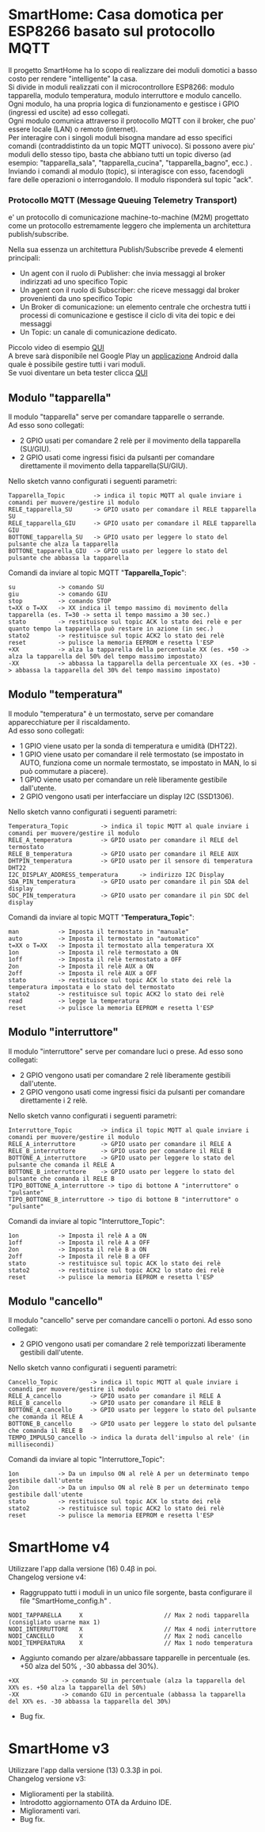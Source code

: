# SmartHome: Casa domotica per ESP8266 basato sul protocollo MQTT

Il progetto SmartHome ha lo scopo di realizzare dei moduli domotici a basso costo per rendere "intelligente" la casa.  
Si divide in moduli realizzati con il microcontrollore ESP8266: modulo tapparella, modulo temperatura, modulo interruttore e modulo cancello.  
Ogni modulo, ha una propria logica di funzionamento e gestisce i GPIO (ingressi ed uscite) ad esso collegati.  
Ogni modulo comunica attraverso il protocollo MQTT con il broker, che puo' essere locale (LAN) o remoto (internet).  
Per interagire con i singoli moduli bisogna mandare ad esso specifici comandi (contraddistinto da un topic MQTT univoco). Si possono avere piu' moduli dello stesso tipo, basta che abbiano tutti un topic diverso (ad esempio: "tapparella_sala", "tapparella_cucina", "tapparella_bagno", ecc.) .  
Inviando i comandi al modulo (topic), si interagisce con esso, facendogli fare delle operazioni o interrogandolo. Il modulo risponderà sul topic "ack".  
### Protocollo MQTT (Message Queuing Telemetry Transport) 
e' un protocollo di comunicazione machine-to-machine (M2M) progettato come un protocollo estremamente leggero che implementa un architettura publish/subscribe.

Nella sua essenza un architettura Publish/Subscribe prevede 4 elementi principali:
* Un agent con il ruolo di Publisher: che invia messaggi al broker indirizzati ad uno specifico Topic
* Un agent con il ruolo di Subscriber: che riceve messaggi dal broker provenienti da uno specifico Topic
* Un Broker di comunicazione: un elemento centrale che orchestra tutti i processi di comunicazione e gestisce il ciclo di vita dei topic e dei messaggi
* Un Topic: un canale di comunicazione dedicato. 


Piccolo video di esempio [QUI](https://www.youtube.com/watch?v=D-fIuXN_vOU)  
A breve sarà disponibile nel Google Play un [applicazione](https://play.google.com/store/apps/details?id=roncoa.SmartHome) Android dalla quale è possibile gestire tutti i vari moduli.  
Se vuoi diventare un beta tester clicca [QUI](https://play.google.com/apps/testing/roncoa.SmartHome)  

## Modulo "tapparella"
Il modulo "tapparella" serve per comandare tapparelle o serrande.  
Ad esso sono collegati:
* 2 GPIO usati per comandare 2 relè per il movimento della tapparella (SU/GIU).  
* 2 GPIO usati come ingressi fisici da pulsanti per comandare direttamente il movimento della tapparella(SU/GIU).  

Nello sketch vanno configurati i seguenti parametri:
```
Tapparella_Topic        -> indica il topic MQTT al quale inviare i comandi per muovere/gestire il modulo  
RELE_tapparella_SU      -> GPIO usato per comandare il RELE tapparella SU
RELE_tapparella_GIU     -> GPIO usato per comandare il RELE tapparella GIU
BOTTONE_tapparella_SU   -> GPIO usato per leggere lo stato del pulsante che alza la tapparella
BOTTONE_tapparella_GIU  -> GPIO usato per leggere lo stato del pulsante che abbassa la tapparella
```
Comandi da inviare al topic MQTT "**Tapparella_Topic**":
```
su            -> comando SU  
giu           -> comando GIU  
stop          -> comando STOP  
t=XX o T=XX   -> XX indica il tempo massimo di movimento della tapparella (es. T=30 -> setta il tempo massimo a 30 sec.)  
stato         -> restituisce sul topic ACK lo stato dei relè e per quanto tempo la tapparella può restare in azione (in sec.)  
stato2        -> restituisce sul topic ACK2 lo stato dei relè  
reset         -> pulisce la memoria EEPROM e resetta l'ESP
+XX           -> alza la tapparella della percentuale XX (es. +50 -> alza la tapparella del 50% del tempo massimo impostato)
-XX           -> abbassa la tapparella della percentuale XX (es. +30 -> abbassa la tapparella del 30% del tempo massimo impostato)
```

## Modulo "temperatura"
Il modulo "temperatura" è un termostato, serve per comandare apparecchiature per il riscaldamento.  
Ad esso sono collegati:
* 1 GPIO viene usato per la sonda di temperatura e umidità (DHT22).  
* 1 GPIO viene usato per comandare il relè termostato (se impostato in AUTO, funziona come un normale termostato, se impostato in MAN, lo si può commutare a piacere).  
* 1 GPIO viene usato per comandare un relè liberamente gestibile dall'utente.  
* 2 GPIO vengono usati per interfacciare un display I2C (SSD1306).  

Nello sketch vanno configurati i seguenti parametri:
```
Temperatura_Topic         -> indica il topic MQTT al quale inviare i comandi per muovere/gestire il modulo  
RELE_A_temperatura        -> GPIO usato per comandare il RELE del termostato
RELE_B_temperatura        -> GPIO usato per comandare il RELE AUX
DHTPIN_temperatura        -> GPIO usato per il sensore di temperatura DHT22
I2C_DISPLAY_ADDRESS_temperatura      -> indirizzo I2C Display
SDA_PIN_temperatura       -> GPIO usato per comandare il pin SDA del display
SDC_PIN_temperatura       -> GPIO usato per comandare il pin SDC del display
```
Comandi da inviare al topic MQTT "**Temperatura_Topic**":
```
man           -> Imposta il termostato in "manuale"
auto          -> Imposta il termostato in "automatico"
t=XX o T=XX   -> Imposta il termostato alla temperatura XX
1on           -> Imposta il relè termostato a ON
1off          -> Imposta il relè termostato a OFF
2on           -> Imposta il relè AUX a ON
2off          -> Imposta il relè AUX a OFF
stato         -> restituisce sul topic ACK lo stato dei relè la temperatura impostata e lo stato del termostato
stato2        -> restituisce sul topic ACK2 lo stato dei relè
read          -> legge la temperatura
reset         -> pulisce la memoria EEPROM e resetta l'ESP
```

## Modulo "interruttore"
Il modulo "interruttore" serve per comandare luci o prese. 
Ad esso sono collegati:
* 2 GPIO vengono usati per comandare 2 relè liberamente gestibili dall'utente.  
* 2 GPIO vengono usati come ingressi fisici da pulsanti per comandare direttamente i 2 relè.

Nello sketch vanno configurati i seguenti parametri:
```
Interruttore_Topic        -> indica il topic MQTT al quale inviare i comandi per muovere/gestire il modulo  
RELE_A_interruttore       -> GPIO usato per comandare il RELE A
RELE_B_interruttore       -> GPIO usato per comandare il RELE B
BOTTONE_A_interruttore    -> GPIO usato per leggere lo stato del pulsante che comanda il RELE A
BOTTONE_B_interruttore    -> GPIO usato per leggere lo stato del pulsante che comanda il RELE B
TIPO_BOTTONE_A_interruttore -> tipo di bottone A "interruttore" o "pulsante"
TIPO_BOTTONE_B_interruttore -> tipo di bottone B "interruttore" o "pulsante"
```
Comandi da inviare al topic "Interruttore_Topic":
```
1on           -> Imposta il relè A a ON  
1off          -> Imposta il relè A a OFF  
2on           -> Imposta il relè B a ON  
2off          -> Imposta il relè B a OFF  
stato         -> restituisce sul topic ACK lo stato dei relè  
stato2        -> restituisce sul topic ACK2 lo stato dei relè  
reset         -> pulisce la memoria EEPROM e resetta l'ESP  
```

## Modulo "cancello"
Il modulo "cancello" serve per comandare cancelli o portoni. 
Ad esso sono collegati:
* 2 GPIO vengono usati per comandare 2 relè temporizzati liberamente gestibili dall'utente.  

Nello sketch vanno configurati i seguenti parametri:
```
Cancello_Topic         -> indica il topic MQTT al quale inviare i comandi per muovere/gestire il modulo
RELE_A_cancello        -> GPIO usato per comandare il RELE A
RELE_B_cancello        -> GPIO usato per comandare il RELE B
BOTTONE_A_cancello     -> GPIO usato per leggere lo stato del pulsante che comanda il RELE A
BOTTONE_B_cancello     -> GPIO usato per leggere lo stato del pulsante che comanda il RELE B
TEMPO_IMPULSO_cancello -> indica la durata dell'impulso al rele' (in millisecondi)
```
Comandi da inviare al topic "Interruttore_Topic":
```
1on           -> Da un impulso ON al relè A per un determinato tempo gestibile dall'utente
2on           -> Da un impulso ON al relè B per un determinato tempo gestibile dall'utente
stato         -> restituisce sul topic ACK lo stato dei relè  
stato2        -> restituisce sul topic ACK2 lo stato dei relè  
reset         -> pulisce la memoria EEPROM e resetta l'ESP  
```

# SmartHome v4  
Utilizzare l'app dalla versione (16) 0.4β in poi.  
Changelog versione v4:  
* Raggruppato tutti i moduli in un unico file sorgente, basta configurare il file "SmartHome_config.h" .
```
NODI_TAPPARELLA     X                       // Max 2 nodi tapparella (consigliato usarne max 1)
NODI_INTERRUTTORE   X                       // Max 4 nodi interruttore
NODI_CANCELLO       X                       // Max 2 nodi cancello
NODI_TEMPERATURA    X                       // Max 1 nodo temperatura
```
* Aggiunto comando per alzare/abbassare tapparelle in percentuale (es. +50 alza del 50% , -30 abbassa del 30%).
```
+XX            -> comando SU in percentuale (alza la tapparella del XX% es. +50 alza la tapparella del 50%)  
-XX            -> comando GIU in percentuale (abbassa la tapparella del XX% es. -30 abbassa la tapparella del 30%)  
```
* Bug fix.  
  
# SmartHome v3  
Utilizzare l'app dalla versione (13) 0.3.3β in poi.  
Changelog versione v3:  
* Miglioramenti per la stabilità.  
* Introdotto aggiornamento OTA da Arduino IDE.  
* Miglioramenti vari.  
* Bug fix.
    


